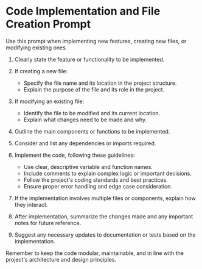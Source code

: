 # Code Implementation and File Creation Prompt

Use this prompt when implementing new features, creating new files, or modifying existing ones.

1. Clearly state the feature or functionality to be implemented.

2. If creating a new file:
   - Specify the file name and its location in the project structure.
   - Explain the purpose of the file and its role in the project.

3. If modifying an existing file:
   - Identify the file to be modified and its current location.
   - Explain what changes need to be made and why.

4. Outline the main components or functions to be implemented.

5. Consider and list any dependencies or imports required.

6. Implement the code, following these guidelines:
   - Use clear, descriptive variable and function names.
   - Include comments to explain complex logic or important decisions.
   - Follow the project's coding standards and best practices.
   - Ensure proper error handling and edge case consideration.

7. If the implementation involves multiple files or components, explain how they interact.

8. After implementation, summarize the changes made and any important notes for future reference.

9. Suggest any necessary updates to documentation or tests based on the implementation.

Remember to keep the code modular, maintainable, and in line with the project's architecture and design principles.